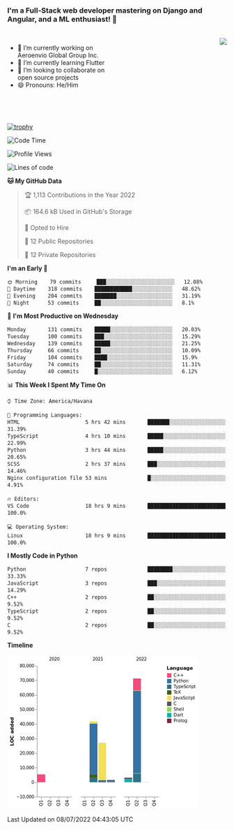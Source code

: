### I'm a Full-Stack web developer mastering on Django and Angular, and a ML enthusiast!  👋

<br/>

<img align="right" height="250"  src="https://media1.giphy.com/media/qgQUggAC3Pfv687qPC/giphy.gif?cid=ecf05e470ttfxgsj072btembitu1zn4ti3t3cdyg4jo5b3by&rid=giphy.gif&ct=g" />

 <div style="width:50%">
    <ul>
      <li>🔭 I’m currently working on Aeroenvio Global Group Inc.</li>
      <li>🌱 I’m currently learning Flutter</li>
      <li>👯 I’m looking to collaborate on open source projects</li>
      <li>😄 Pronouns: He/Him</li>
<!--       <li>⚡ Fun fact: I started my first professional project for a company as web dev without knowing any JS </li> -->
    </ul>
  </div>
  
<br/><br/><br/>

[![trophy](https://github-profile-trophy.vercel.app/?username=dfg-98&row=3&column=3&theme=monokai)](https://github.com/ryo-ma/github-profile-trophy)


<!--START_SECTION:waka-->
![Code Time](http://img.shields.io/badge/Code%20Time-0%20secs-blue)

![Profile Views](http://img.shields.io/badge/Profile%20Views-2-blue)

![Lines of code](https://img.shields.io/badge/From%20Hello%20World%20I%27ve%20Written-151%20Thousand%20lines%20of%20code-blue)

**🐱 My GitHub Data** 

> 🏆 1,113 Contributions in the Year 2022
 > 
> 📦 164.6 kB Used in GitHub's Storage 
 > 
> 💼 Opted to Hire
 > 
> 📜 12 Public Repositories 
 > 
> 🔑 12 Private Repositories  
 > 
**I'm an Early 🐤** 

```text
🌞 Morning    79 commits     ███░░░░░░░░░░░░░░░░░░░░░░   12.08% 
🌆 Daytime    318 commits    ████████████░░░░░░░░░░░░░   48.62% 
🌃 Evening    204 commits    ███████░░░░░░░░░░░░░░░░░░   31.19% 
🌙 Night      53 commits     ██░░░░░░░░░░░░░░░░░░░░░░░   8.1%

```
📅 **I'm Most Productive on Wednesday** 

```text
Monday       131 commits    █████░░░░░░░░░░░░░░░░░░░░   20.03% 
Tuesday      100 commits    ███░░░░░░░░░░░░░░░░░░░░░░   15.29% 
Wednesday    139 commits    █████░░░░░░░░░░░░░░░░░░░░   21.25% 
Thursday     66 commits     ██░░░░░░░░░░░░░░░░░░░░░░░   10.09% 
Friday       104 commits    ████░░░░░░░░░░░░░░░░░░░░░   15.9% 
Saturday     74 commits     ██░░░░░░░░░░░░░░░░░░░░░░░   11.31% 
Sunday       40 commits     █░░░░░░░░░░░░░░░░░░░░░░░░   6.12%

```


📊 **This Week I Spent My Time On** 

```text
⌚︎ Time Zone: America/Havana

💬 Programming Languages: 
HTML                     5 hrs 42 mins       ███████░░░░░░░░░░░░░░░░░░   31.39% 
TypeScript               4 hrs 10 mins       █████░░░░░░░░░░░░░░░░░░░░   22.99% 
Python                   3 hrs 44 mins       █████░░░░░░░░░░░░░░░░░░░░   20.65% 
SCSS                     2 hrs 37 mins       ███░░░░░░░░░░░░░░░░░░░░░░   14.46% 
Nginx configuration file 53 mins             █░░░░░░░░░░░░░░░░░░░░░░░░   4.91%

🔥 Editors: 
VS Code                  18 hrs 9 mins       █████████████████████████   100.0%

💻 Operating System: 
Linux                    18 hrs 9 mins       █████████████████████████   100.0%

```

**I Mostly Code in Python** 

```text
Python                   7 repos             ████████░░░░░░░░░░░░░░░░░   33.33% 
JavaScript               3 repos             ███░░░░░░░░░░░░░░░░░░░░░░   14.29% 
C++                      2 repos             ██░░░░░░░░░░░░░░░░░░░░░░░   9.52% 
TypeScript               2 repos             ██░░░░░░░░░░░░░░░░░░░░░░░   9.52% 
C                        2 repos             ██░░░░░░░░░░░░░░░░░░░░░░░   9.52%

```


**Timeline**

![Chart not found](https://raw.githubusercontent.com/dfg-98/dfg-98/main/charts/bar_graph.png) 


 Last Updated on 08/07/2022 04:43:05 UTC
<!--END_SECTION:waka-->
